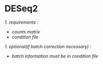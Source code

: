 # DESeq2

<em>1. requirements :
- counts matrix
- condition file 

<em>1. optional(if batch correction necessary) :
- batch information must be in condition file






